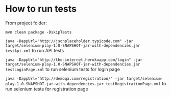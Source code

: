 # How to run tests

From project folder:

`mvn clean package -DskipTests`

`java -DappUrl="http://jsonplaceholder.typicode.com" -jar target/selenium-play-1.0-SNAPSHOT-jar-with-dependencies.jar testApi.xml` to run API tests

`java -DappUrl="http://the-internet.herokuapp.com/login" -jar target/selenium-play-1.0-SNAPSHOT-jar-with-dependencies.jar testLoginPage.xml` to run selenium tests for login page

`java -DappUrl="http://demoqa.com/registration/" -jar target/selenium-play-1.0-SNAPSHOT-jar-with-dependencies.jar testRegistrationPage.xml` to run selenium tests for registration page
